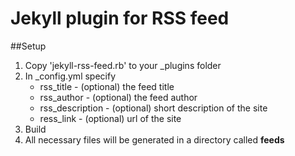 Jekyll plugin for RSS feed
===============

##Setup

1. Copy 'jekyll-rss-feed.rb' to your _plugins folder
2. In _config.yml specify
	- rss_title 		- (optional) the feed title 
	- rss_author 		- (optional) the feed author
	- rss_description 	- (optional) short description of the site
	- ress_link 		- (optional) url of the site
4. Build
5. All necessary files will be generated in a directory called <b>feeds</b>
